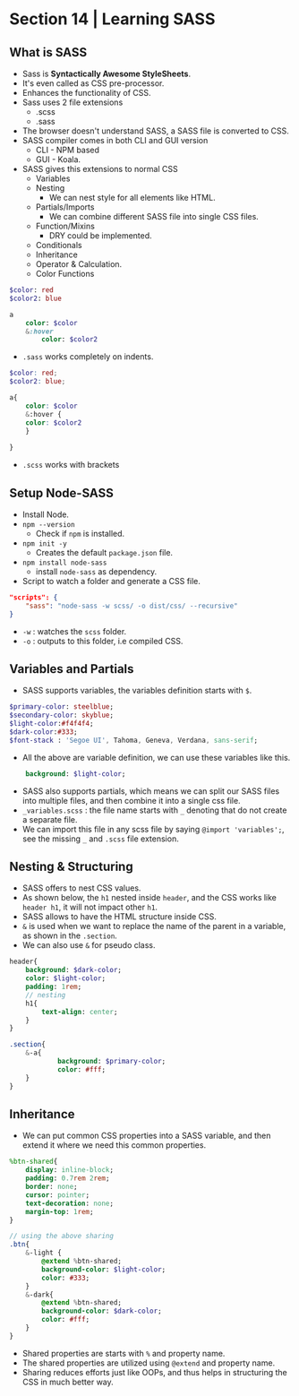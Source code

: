 # Section 14 | Learning SASS #

## What is SASS ##
* Sass is **Syntactically Awesome StyleSheets**.
* It's even called as CSS pre-processor.
* Enhances the functionality of CSS.
* Sass uses 2 file extensions
    - .scss
    - .sass
* The browser doesn't understand SASS, a SASS file is converted to CSS.
* SASS compiler comes in both CLI and GUI version
    - CLI - NPM based
    - GUI - Koala.
* SASS gives this extensions to normal CSS
    - Variables
    - Nesting
        + We can nest style for all elements like HTML.
    - Partials/Imports
        + We can combine different SASS file into single CSS files.
    - Function/Mixins
        + DRY could be implemented.
    - Conditionals
    - Inheritance
    - Operator & Calculation.
    - Color Functions

```sass
$color: red
$color2: blue

a
    color: $color
    &:hover
        color: $color2
```

* `.sass` works completely on indents.

```scss
$color: red;
$color2: blue;

a{
    color: $color
    &:hover {
    color: $color2
    }
        
}
```

* `.scss` works with brackets

## Setup Node-SASS ##

* Install Node.
* `npm --version`
    - Check if `npm` is installed.
* `npm init -y`
    - Creates the default `package.json` file.
* `npm install node-sass`
    - install `node-sass` as dependency.
* Script to watch a folder and generate a CSS file.

```json
"scripts": {
    "sass": "node-sass -w scss/ -o dist/css/ --recursive"
}
```

* `-w` : watches the `scss` folder.
* `-o` : outputs to this folder, i.e compiled CSS.


## Variables and Partials ##
* SASS supports variables, the variables definition starts with `$`.

```sass
$primary-color: steelblue;
$secondary-color: skyblue;
$light-color:#f4f4f4;
$dark-color:#333;
$font-stack : 'Segoe UI', Tahoma, Geneva, Verdana, sans-serif;
```

* All the above are variable definition, we can use these variables like this.

```sass
    background: $light-color;
```

* SASS also supports partials, which means we can split our SASS files into multiple files, and then combine it into a single css file.
* `_variables.scss` : the file name starts with `_` denoting that do not create a separate file.
* We can import this file in any scss file by saying `@import 'variables';`, see the missing `_` and `.scss` file extension.

## Nesting & Structuring ##
* SASS offers to nest CSS values.
* As shown below, the `h1` nested inside `header`, and the CSS works like `header h1`, it will not impact other `h1`.
* SASS allows to have the HTML structure inside CSS.
* `&` is used when we want to replace the name of the parent in a variable, as shown in the `.section`.
* We can also use `&` for pseudo class.

```sass
header{
    background: $dark-color;
    color: $light-color;
    padding: 1rem;
    // nesting
    h1{
        text-align: center;
    }
}

.section{
    &-a{
            background: $primary-color;
            color: #fff;
    }
}
```

## Inheritance ##
* We can put common CSS properties into a SASS variable, and then extend it where we need this common properties.

```sass
%btn-shared{
    display: inline-block;
    padding: 0.7rem 2rem;
    border: none;
    cursor: pointer;
    text-decoration: none;
    margin-top: 1rem;
}

// using the above sharing
.btn{
    &-light {
        @extend %btn-shared;
        background-color: $light-color;
        color: #333;
    }
    &-dark{
        @extend %btn-shared;
        background-color: $dark-color;
        color: #fff;
    }
}
```
* Shared properties are starts with `%` and property name.
* The shared properties are utilized using `@extend` and property name.
* Sharing reduces efforts just like OOPs, and thus helps in structuring the CSS in much better way.
